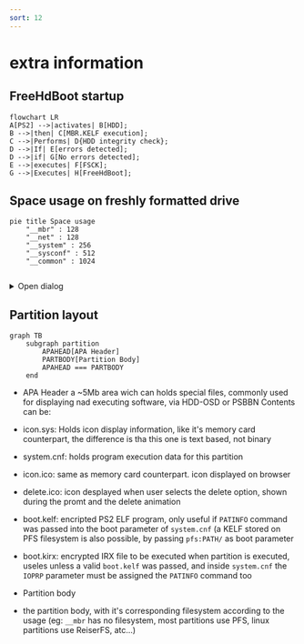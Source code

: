 ```yaml
---
sort: 12
---
```


# extra information 

## FreeHdBoot startup

```mermaid
flowchart LR
A[PS2] -->|activates| B[HDD];
B -->|then| C[MBR.KELF execution];
C -->|Performs| D{HDD integrity check};
D -->|If| E[errors detected];
D -->|if| G[No errors detected];
E -->|executes| F[FSCK];
G -->|Executes| H[FreeHdBoot];
```

## Space usage on freshly formatted drive
```mermaid
pie title Space usage
    "__mbr" : 128
    "__net" : 128
    "__system" : 256
    "__sysconf" : 512
    "__common" : 1024
            
```

<details className="details-reset details-overlay details-overlay-dark">
      <summary className="btn" aria-haspopup="dialog">
        Open dialog
      </summary>
      <details-dialog className="Box Box--overlay d-flex flex-column anim-fade-in fast">
        <div className="Box-header">
          </button>
          <h3 className="Box-title">Box title</h3>
        </div>
        <div className="overflow-auto">
          <div className="Box-body overflow-auto">
            <p>
              <img src="https://israpps.github.io/FreeMcBoot-Installer/fmcb.png" alt="alternatetext">
            </p>
          </div>
        </div>
        <div className="Box-footer">
          <button type="button" className="btn btn-block" data-close-dialog>
            Okidoki
          </button>
        </div>
      </details-dialog>
    </details>

## Partition layout
```mermaid
graph TB
    subgraph partition
        APAHEAD[APA Header]
        PARTBODY[Partition Body]
        APAHEAD === PARTBODY
    end

```
- APA Header
a ~5Mb area wich can holds special files, commonly used for displaying nad executing software, via HDD-OSD or PSBBN
Contents can be:
- icon.sys: Holds icon display information, like it's memory card counterpart, the difference is tha this one is text based, not binary
- system.cnf: holds program execution data for this partition
- icon.ico: same as memory card counterpart. icon displayed on browser
- delete.ico: icon desplayed when user selects the delete option, shown during the promt and the delete animation
- boot.kelf: encripted PS2 ELF program, only useful if `PATINFO` command was passed into the boot parameter of `system.cnf` (a KELF stored on PFS filesystem is also possible, by passing `pfs:PATH/` as boot parameter
- boot.kirx: encrypted IRX file to be executed when partition is executed, useles unless a valid `boot.kelf` was passed, and inside `system.cnf` the `IOPRP` parameter must be assigned the `PATINFO` command too


- Partition body
+ the partition body, with it's corresponding filesystem according to the usage (eg: `__mbr` has no filesystem, most partitions use PFS, linux partitions use ReiserFS, atc...)

